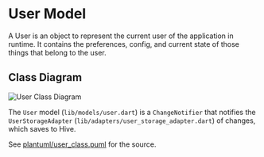 # User Model

A User is an object to represent the current user of the application in
runtime. It contains the preferences, config, and current state of those things
that belong to the user.

## Class Diagram
![User Class Diagram](diagrams/user_class.png)

The `User` model (`lib/models/user.dart`) is a `ChangeNotifier` that notifies
the `UserStorageAdapter` (`lib/adapters/user_storage_adapter.dart`) of changes,
which saves to Hive.

See [plantuml/user_class.puml](plantuml/user_class.puml) for the source.
